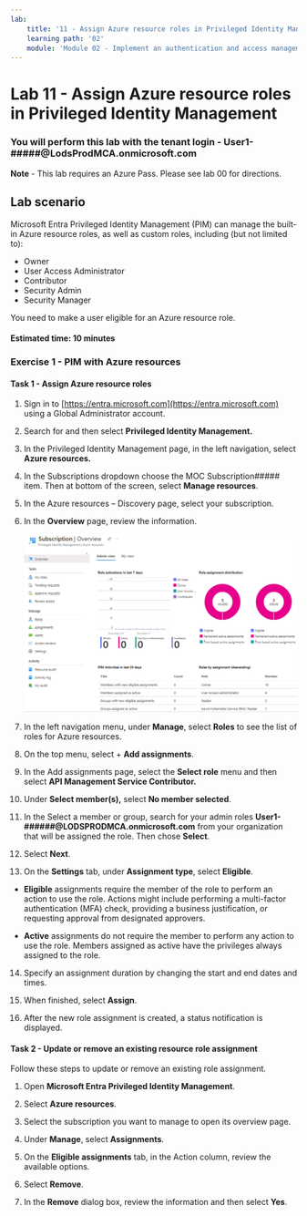 ```yaml
---
lab:
    title: '11 - Assign Azure resource roles in Privileged Identity Management'
    learning path: '02'
    module: 'Module 02 - Implement an authentication and access management solution'
---
```


# Lab 11 - Assign Azure resource roles in Privileged Identity Management

### You will perform this lab with the tenant login - User1-#####@LodsProdMCA.onmicrosoft.com

**Note** - This lab requires an Azure Pass. Please see lab 00 for directions.

## Lab scenario

Microsoft Entra Privileged Identity Management (PIM) can manage the built-in Azure resource roles, as well as custom roles, including (but not limited to):

- Owner
- User Access Administrator
- Contributor
- Security Admin
- Security Manager

You need to make a user eligible for an Azure resource role.

#### Estimated time: 10 minutes

### Exercise 1 - PIM with Azure resources

#### Task 1 - Assign Azure resource roles

1. Sign in to [https://entra.microsoft.com](https://entra.microsoft.com) using a Global Administrator account.

2. Search for and then select **Privileged Identity Management.**

3. In the Privileged Identity Management page, in the left navigation, select **Azure resources.**

4. In the Subscriptions dropdown choose the MOC Subscription##### item. Then at bottom of the screen, select **Manage resources**.

5. In the Azure resources – Discovery page, select your subscription.

6. In the **Overview** page, review the information.

   ![Screen image displaying the recently added Azure resource](./media/lp4-mod3-pim-az-resource-overview.png)

7. In the left navigation menu, under **Manage**, select **Roles** to see the list of roles for Azure resources.

8. On the top menu, select + **Add assignments**.

9. In the Add assignments page, select the **Select role** menu and then select **API Management Service Contributor.**

10. Under **Select member(s),** select **No member selected**.

11. In the Select a member or group, search for your admin roles **User1-######@LODSPRODMCA.onmicrosoft.com** from your organization that will be assigned the role.  Then chose **Select**.

12. Select **Next**.

13. On the **Settings** tab, under **Assignment type**, select **Eligible**.

   - **Eligible** assignments require the member of the role to perform an action to use the role. Actions might include performing a multi-factor authentication (MFA) check, providing a business justification, or requesting approval from designated approvers.

   - **Active** assignments do not require the member to perform any action to use the role. Members assigned as active have the privileges always assigned to the role.

14. Specify an assignment duration by changing the start and end dates and times.

15. When finished, select **Assign**.

16. After the new role assignment is created, a status notification is displayed.

#### Task 2 - Update or remove an existing resource role assignment

Follow these steps to update or remove an existing role assignment.

1. Open **Microsoft Entra Privileged Identity Management**.

2. Select **Azure resources**.

3. Select the subscription you want to manage to open its overview page.

4. Under **Manage**, select **Assignments**.

5. On the **Eligible assignments** tab, in the Action column, review the available options.

6. Select **Remove**.

7. In the **Remove** dialog box, review the information and then select **Yes**.
